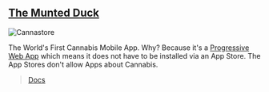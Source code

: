 
## [The Munted Duck](https://cannastore.app/)

![Cannastore](https://cannastore.app/logo32.png "The Munted Duck")

The World's First Cannabis Mobile App. Why? Because it's a [Progressive Web App](https://listingslab.com/work/javascript/pwa) which means it does not have to be installed via an App Store. The App Stores don't allow Apps about Cannabis.

> [Docs](./public/md)

